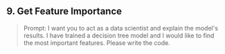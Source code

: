 ## 9. Get Feature Importance

> Prompt: I want you to act as a data scientist and explain the model's results. I have trained a decision tree model and I would like to find the most important features. Please write the code.